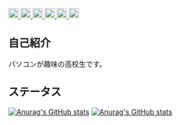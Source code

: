 <div align="left"> 
  <a href="https://github.com/AS0789/AS0789/">
    <img height="20" src="https://komarev.com/ghpvc/?username=AS0789&label=Acsess Count&style=for-the-badge&logo=appveyor" alt="AS0789" />
  </a>
  <a href="http://twitter.com/ASTwi2nd">
    <img height="20" src="https://img.shields.io/twitter/follow/ASTwi2nd?label=@ASTwi2nd&logo=twitter&style=for-the-badge&color=1da1f2" />
  </a>
  <a href="https://github.com/AS0789">
    <img height="20" src="https://img.shields.io/github/followers/AS0789?label=Follower&logo=github&style=for-the-badge&color=272b33" />
  </a>
  <a href="https://www.reddit.com/user/ArsenicInteger">
    <img height="20" src="https://img.shields.io/reddit/user-karma/combined/ArsenicInteger?label=Follower&logo=reddit&style=for-the-badge&color=FF4500" />
  </a>
  <a href="https://www.twitch.tv/arsenicinteger">
    <img height="20" src="https://img.shields.io/twitch/status/arsenicinteger?label=Status&logo=twitch&style=for-the-badge&color=a970FF" />
  </a>
  <a href="https://www.youtube.com/assupergames">
    <img height="20" src="https://img.shields.io/static/v1?label=Subscriber&message=1129&logo=youtube&style=for-the-badge&color=FF0000" />
  </a>
</div>

## 自己紹介
パソコンが趣味の高校生です。

## ステータス
[![Anurag's GitHub stats](https://github-readme-stats.vercel.app/api?username=AS0789&show_icons=true&bg_color=36393F&title_color=08F&text_color=FFF&locale=ja&)](https://github.com/anuraghazra/github-readme-stats)
[![Anurag's GitHub stats](https://github-readme-stats.vercel.app/api/top-langs/?username=as0789&show_icons=true&bg_color=36393F&title_color=0088FF&text_color=FFF&locale=ja)](https://github.com/anuraghazra/github-readme-stats)
